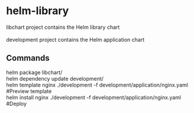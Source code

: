 # helm-library

libchart project contains the Helm library chart </br>    
development project contains the Helm application chart </br>

## Commands
helm package libchart/    
helm dependency update development/ </br>
helm template nginx ./development -f development/application/nginx.yaml #Preview template </br>
helm install nginx ./development -f development/application/nginx.yaml #Deploy
